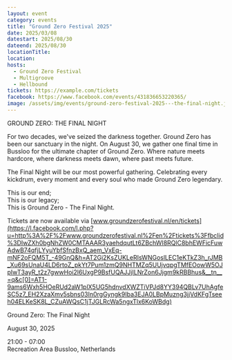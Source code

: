 ```yaml
---
layout: event
category: events
title: "Ground Zero Festival 2025"
date: 2025/03/08
datestart: 2025/08/30
dateend: 2025/08/30
locationTitle:
location:
hosts:
  - Ground Zero Festival
  - Multigroove
  - Hellbound
tickets: https://example.com/tickets
facebook: https://www.facebook.com/events/431836653220365/
image: /assets/img/events/ground-zero-festival-2025---the-final-night.jpg
---
```


GROUND ZERO: THE FINAL NIGHT

For two decades, we've seized the darkness together. Ground Zero has been our sanctuary in the night. On August 30, we gather one final time in Bussloo for the ultimate chapter of Ground Zero. Where nature meets hardcore, where darkness meets dawn, where past meets future.

The Final Night will be our most powerful gathering. Celebrating every kickdrum, every moment and every soul who made Ground Zero legendary.

This is our end;  
This is our legacy;  
This is Ground Zero - The Final Night.

Tickets are now available via [www.groundzerofestival.nl/en/tickets](https://l.facebook.com/l.php?u=http%3A%2F%2Fwww.groundzerofestival.nl%2Fen%2Ftickets%3Ffbclid%3DIwZXh0bgNhZW0CMTAAAR3yaehdqutLt6ZBchWI8RQlC8bhEWFicFuwAdwB74qfjLYyuYbfSfnzBxQ_aem_VxEq-mNF2oFQM5T_-49GnQ&h=AT2Gj2KsZUKLeRIsWNGoslLEC1eKTkZ3h_rJMB_Xu69sUnaU4LD6rtoZ_pkYt7Pum1zmQ9NHTMZq5UUjvqpgTMfEOowW5OJpIwT3ayR_t2z7gwwHoi2l6UxgP9BsfUQAJJjILNrZon6Jjgm9kRBBhus&__tn__=q&c[0]=AT1-9ams6Wxh5HOeRUd2aW1plX5UG5hdnvdXWZTiVPJd8YY394QBLv7UhAgfeSC5z7_EH2XzaXmv5sbns03In0rgGyngk9Iba3EJA0LBpMuzng3jjVdKFgTseeh04ELKeSK8L_CZuAWQsC1jTJGLRcWa5ngxTlx6KoWBdg)

Ground Zero: The Final Night

August 30, 2025

21:00 - 07:00  
Recreation Area Bussloo, Netherlands
